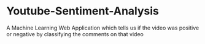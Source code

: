# Youtube-Sentiment-Analysis
A Machine Learning Web Application which tells us if the video was positive or negative by classifying the comments on that video
